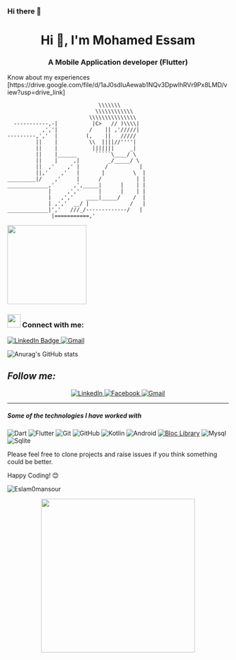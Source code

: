 ### Hi there 👋
<h1 align="center">Hi 👋, I'm Mohamed Essam </h1>
<h3 align="center">A Mobile Application developer (Flutter) </h3>
 Know about my experiences [https://drive.google.com/file/d/1aJ0sdIuAewab1NQv3DpwlhRVr9Px8LMD/view?usp=drive_link]


```
                             \\\\\\\
                            \\\\\\\\\\\\
                          \\\\\\\\\\\\\\\
  -----------,-|           |C>   // )\\\\|
           ,','|          /    || ,'/////|
---------,','  |         (,    ||   /////
         ||    |          \\  ||||//''''|
         ||    |           |||||||     _|
         ||    |______      `````\____/ \
         ||    |     ,|         _/_____/ \
         ||  ,'    ,' |        /          |
         ||,'    ,'   |       |         \  |
_________|/    ,'     |      /           | |
_____________,'      ,',_____|      |    | |
             |     ,','      |      |    | |
             |   ,','    ____|_____/    /  |
             | ,','  __/ |             /   |
_____________|','   ///_/-------------/   |
              |===========,'
```
<div id="header" align="left">
  <img src="https://media.giphy.com/media/cmCEsJZHYBPels360q/giphy.gif" width="180"/>
</div>
<h3 align="left"><img src="https://media.giphy.com/media/hvRJCLFzcasrR4ia7z/giphy.gif" width="30px"/> Connect with me:</h3>
<div id="badges">
  <a href="https://www.linkedin.com/in/mohamed-essam-299932234">
    <img src="https://img.shields.io/badge/LinkedIn-blue?style=for-the-badge&logo=linkedin&logoColor=white" alt="LinkedIn Badge"/>
  </a>
  <a href="https://www.mohamed.essam.abdelkaream@gmail.com">
     <img src="https://img.shields.io/badge/Gmail-%231877F2.svg?&style=for-the-badge&logo=gmail&logoColor=white" alt="Gmail">
  </a>
</div>

![Anurag's GitHub stats](https://github-readme-stats.vercel.app/api?username=mohamed-essam-abdelkaream&show_icons=true&theme=tokyonight)

<h2><i>Follow me:</i></h2>
<div  align="center">

  <a href="https://www.linkedin.com/in/mohamed-essam-299932234" target="_blank">
    <img src="https://img.shields.io/badge/LinkedIn-%230077B5.svg?&style=flat-square&logo=linkedin&logoColor=white&color=071A2C" alt="LinkedIn">
  </a>
  
  <a href="https://www.facebook.com/profile.php?id=100039770483094&mibextid=ZbWKwL">
    <img src="https://img.shields.io/badge/Facebook-%231877F2.svg?&style=flat-square&logo=facebook&logoColor=white&color=071A2C" alt="Facebook">
  </a>

   <a href="https://www.mohamed.essam.abdelkaream@gmail.com" target="_blank">
    <img src="https://img.shields.io/badge/Gmail-%231877F2.svg?&style=flat-square&logo=gmail&logoColor=white&color=071A2C" alt="Gmail">
  </a>
  
</div>
<hr>



##### Some of the technologies I have worked with

![Dart](https://img.shields.io/badge/-Dart-0d91a3?&logo=dart)
![Flutter](https://img.shields.io/badge/-Flutter-5dcede?&logo=flutter)
![Git](https://img.shields.io/badge/-Git-222222?style=flat&logo=git&logoColor=F05032)
![GitHub](https://img.shields.io/badge/-GitHub-181717?&logo=github)
![Kotlin](https://img.shields.io/badge/-kotlin-006a71?&logo=kotlin)
![Android](https://img.shields.io/badge/-Android-3e9e06?&logo=android)
<a href="https://github.com/felangel/bloc"><img src="https://tinyurl.com/bloc-library" alt="Bloc Library"></a>
![Mysql](https://img.shields.io/badge/mysql-%2300f.svg?style=flat&logo=spring&logoColor=6DB33F)
![Sqlite](https://img.shields.io/badge/sqlite-%2307405e.svg?style=flat&logo=cisco&logoColor=white)



Please feel free to clone projects and raise issues if you think something could be better.

Happy Coding! 😊<p align="left"> <img src="https://komarev.com/ghpvc/?username=mohamed-essam-abdelkaream&label=Profile%20views&color=0e75b6&style=flat" alt="Eslam0mansour" /> </p>

<div align="center" width="50">

<img src="https://camo.githubusercontent.com/3b7c592ede97b6138ffd4b1cc1541c2f3b11fd39/687474703a2f2f33312e6d656469612e74756d626c722e636f6d2f31376665613932306666333665663466356238373764353231366137616164392f74756d626c725f6d6f39786a65387a5a34317163626975666f315f313238302e676966" height="350px" width ="350px">
 
</div>
